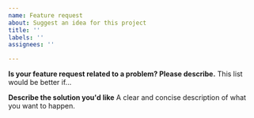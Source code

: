 ```yaml
---
name: Feature request
about: Suggest an idea for this project
title: ''
labels: ''
assignees: ''

---
```


**Is your feature request related to a problem? Please describe.**
This list would be better if...

**Describe the solution you'd like**
A clear and concise description of what you want to happen.
